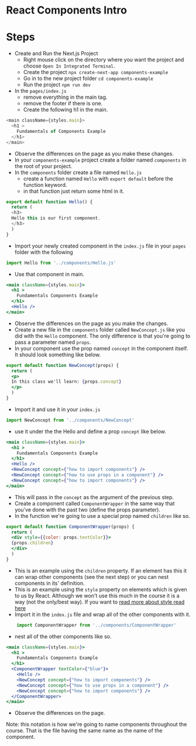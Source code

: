 # React Components Intro

# Steps

- Create and Run the Next.js Project
  - Right mouse click on the directory where you want the project and choose `Open In Integrated Terminal`.
  - Create the project
    `npx create-next-app components-example`
  - Go in to the new project folder
    `cd components-example`
  - Run the project
    `npm run dev`
- In the `pages/index.js`
  - remove everything in the main tag.
  - remove the footer if there is one.
  - Create the following h1 in the main.
```js
<main className={styles.main}>
  <h1 >
    Fundamentals of Components Example
  </h1>
</main>
```
- Observe the differences on the page as you make these changes.
- In your `components-example` project create a folder named `components` in the root of your project.
- In the `components` folder create a file named `Hello.js`
  - create a function named `Hello` with `export default` before the function keyword.
  - in that function just return some html in it.
```js
export default function Hello() {
  return (
  <h3>
  Hello this is our first component.
  </h3>
  )
}
```
- Import your newly created component in the `index.js` file in your `pages` folder with the following
```js
import Hello from '../components/Hello.js'
```
- Use that component in main.
```jsx
<main className={styles.main}>
  <h1 >
    Fundamentals Components Example
  </h1>
  <Hello />
</main>
```
- Observe the differences on the page as you make the changes.
- Create a new file in the `components` folder called `NewConcept.js` like you did with the `Hello` component. The only difference is that you're going to pass a parameter named `props`.
- In your component use the prop named `concept` in the component itself. It should look something like below.
```jsx
export default function NewConcept(props) {
  return (
  <p>
  In this class we'll learn: {props.concept}
  </p>
  )
}
```

- Import it and use it in your `index.js`
```jsx
import NewConcept from '../components/NewConcept'
```
- use it under the the Hello and define a prop `concept` like below. 
```jsx
<main className={styles.main}>
  <h1 >
    Fundamentals Components Example
  </h1>
  <Hello />
  <NewConcept concept={"how to import components"} />
  <NewConcept concept={"how to use props in a component"} />
  <NewConcept concept={"how to import components"} />
</main>
```

- This will pass in the `concept` as the argument of the previous step.
- Create a component called `ComponentWrapper` in the same way that you've done with the past two (define the props parameter).
- In the function we're going to use a special prop named `children` like so.
```jsx
export default function ComponentWrapper(props) {
  return (
  <div style={{color: props.textColor}}>
  {props.children}
  </div>
  )
}
```
- This is an example using the `children` property. If an element has this it can wrap other components (see the next step) or you can nest components in its' definition. 
- This is an example using the `style` property on elements which is given to us by React. Although we won't use this much in the course it is a way (not the only/best way). If you want to [read more about style read here](https://reactjs.org/docs/dom-elements.html#style) 
- Import it in the `index.js` file and wrap all of the other components with it.   
```jsx
    import ComponentWrapper from '../components/ComponentWrapper'
```
- nest all of the other components like so.
```jsx
<main className={styles.main}>
  <h1 >
    Fundamentals Components Example
  </h1>
  <ComponentWrapper textColor={"blue"}>
    <Hello />
    <NewConcept concept={"how to import components"} />
    <NewConcept concept={"how to use props in a component"} />
    <NewConcept concept={"how to import components"} />
  </ComponentWrapper>
</main>
```
- Observe the differences on the page.

Note: this notation is how we're going to name components throughout the course. That is the file having the same name as the name of the component.
